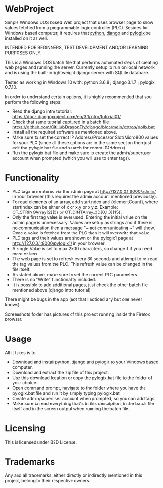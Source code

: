 # WebProject
Simple Windows DOS based Web project that uses browser page to show values fetched from a programmable logic controller (PLC).
Besides for Windows based computer, it requires that [python](https://www.python.org), [django](https://www.djangoproject.com/) and [pylogix](https://github.com/dmroeder/pylogix) be installed on it as well.

INTENDED FOR BEGINNERS, TEST DEVELOPMENT AND/OR LEARNING PURPOSES ONLY.

This is a Windows DOS batch file that performs automated steps of creating web pages and running the server.
Currently setup to run on local network and is using the built-in lightweight django server with SQLite database.

Tested as working in Windows 10 with: python 3.6.8 ; django 3.1.7 ; pylogix 0.7.10.

In order to understand certain options, it is highly recommended that you perform the following steps:
- Read the django intro tutorial: https://docs.djangoproject.com/en/3.1/intro/tutorial01/
- Check that same tutorial captured in a batch file: https://github.com/GitHubDragonFly/django/blob/main/extras/polls.bat
- Install all the required software as mentioned above.
- Make sure to set the correct IP Address/Processor Slot/Micro800 values for your PLC (since all these options are in the same section then just edit the pylogix.bat file and search for comm.IPAddress)
- Run the pylogix.bat file and make sure to create the admin/superuser account when prompted (which you will use to enter tags).

# Functionality
- PLC tags are entered via the admin page at http://127.0.0.1:8000/admin/ in your browser (this requires the admin account mentioned previously).
- To read elements of an array, add startIndex and {elementCount}, where startIndex can be either of x or x,y or x,y,z. Example: CT_STRINGArray[2]{3} or CT_DINTArray_3D[0,1,0]{15}.
- Only the first tag value is ever used. Entering the initial value on the admin page is unnecessary. Values are setup as strings and if there is no communication then a message "~ not communicating ~" will show. Once a value is fetched from the PLC then it will overwrite that value.
- PLC tags and their values are shown on the pylogix1 page at http://127.0.0.1:8000/pylogix1/ in your browser.
- A single Value is set to max 2500 characters, so change it if you need more or less.
- The web page is set to refresh every 30 seconds and attempt to re-read the tag values from the PLC. This refresh value can be changed in the file itself.
- As stated above, make sure to set the correct PLC parameters.
- There is no "Write" functionality included.
- It is possible to add additional pages, just check the other batch file mentioned above (django intro tutorial).

There might be bugs in the app (not that I noticed any but one never knows).

Screenshots folder has pictures of this project running inside the Firefox browser.

# Usage
All it takes is to:
- Download and install python, django and pylogix to your Windows based computer.
- Download and extract the zip file of this project.
- Use this download location or copy the pylogix.bat file to the folder of your choice.
- Open command prompt, navigate to the folder where you have the pylogix.bat file and run it by simply typing pylogix.bat
- Create admin/superuser account when prompted, so you can add tags.
- Make sure to read everything that's in this description, in the batch file itself and in the screen output when running the batch file.

# Licensing
This is licensed under BSD License.

# Trademarks
Any and all trademarks, either directly or indirectly mentioned in this project, belong to their respective owners.
